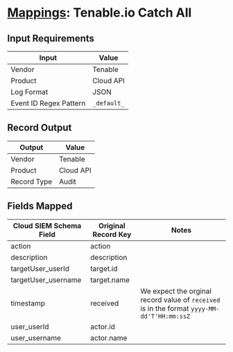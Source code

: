 # [Mappings](README.md): Tenable.io Catch All

## Input Requirements

|Input|Value|
|-----|-----|
|Vendor|Tenable|
|Product|Cloud API|
|Log Format|JSON|
|Event ID Regex Pattern|`_default_`|

## Record Output

|Output|Value|
|------|-----|
|Vendor|Tenable|
|Product|Cloud API|
|Record Type|Audit|

## Fields Mapped

|Cloud SIEM Schema Field|Original Record Key|Notes|
|-----------------------|-------------------|-----|
|action|action||
|description|description||
|targetUser_userId|target.id||
|targetUser_username|target.name||
|timestamp|received|We expect the orginal record value of `received` is in the format `yyyy-MM-dd'T'HH:mm:ssZ`|
|user_userId|actor.id||
|user_username|actor.name||

